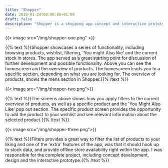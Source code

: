 ```yaml
---
title: "Shopper"
date: 2018-01-24T00:00:00+01:00
draft: false
description: "Shopper is a shopping app concept and interactive prototype."
---
```

{{< image src="/img/shopper-one.png" >}}

{{% text %}}Shopper showcases a series of functionality, including browsing products, wishlist, filtering, 'You might Also like' and the current stock in stores. The app served as a great starting point for discussion of further development and possible functionality. Above you can see the homescreen and the overview of products. The homescreen leads you to a specific section, depending on what you are looking for. The overview of products, shows the mens section in Shopper.{{% /text %}}

{{< image src="/img/shopper-two.png">}}

{{% text %}}The screens above shows how you apply filters to the current overview of products, as well as a specific product and the 'You Might Also Like' pop out section. The specific product screen provides the opportunity to add the product to your wishlist and see relevant information about the selected product.{{% /text %}}

{{< image src="/img/shopper-three.png">}}

{{% text %}}Filters provides a great way to filter the list of products to your liking and one of the 'extra' features of the app, was that it should hook up to stock data, and provide offline store availability right within the app. I was responsible for the complete project, including concept development, design and the interactive prototype.{{% /text %}}